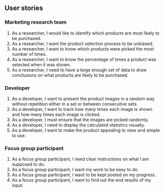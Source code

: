## User stories

### Marketing research team
1. As a researcher, I would like to identify which products are most likely to be purchased.
2. As a researcher, I want the product selection process to be unbiased.
3. As a researcher, I want to know which products were picked the most number of times.
4. As a researcher, I want to know the percentage of times a product was selected when it was shown.
5. As a researcher, I need to have a large enough set of data to draw conclusions on what products are likely to be purchased.

### Developer
1. As a developer, I want to present the product images in a random way without repetition either in a set or between consecutive sets.
2. As a developer, I want to track how many times each image is shown and how many times each image is clicked.
3. As a developer, I must ensure that the images are picked randomly.
4. As a developer, I need to display the calculated statistics visually.
5. As a developer, I want to make the product appealing to view and simple to use.

### Focus group participant
1. As a focus group participant, I need clear instructions on what I am supposed to do.
2. As a focus group participant, I want my work to be easy to do.
3. As a focus group participant, I want to be kept posted on my progress.
4. As a focus group participant, I want to find out the end results of my input.
